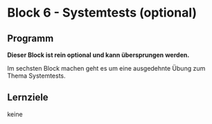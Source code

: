 # Block 6 - Systemtests (optional)

## Programm

**Dieser Block ist rein optional und kann übersprungen werden.**

Im sechsten Block machen geht es um eine ausgedehnte Übung zum Thema Systemtests.

## Lernziele

keine
